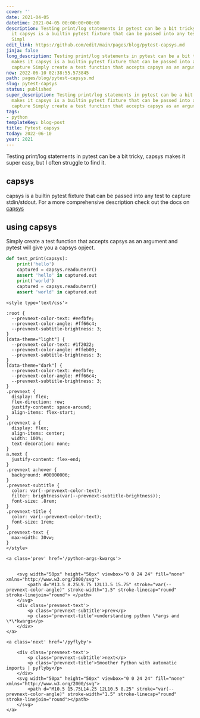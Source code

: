 ```yaml
---
cover: ''
date: 2021-04-05
datetime: 2021-04-05 00:00:00+00:00
description: Testing print/log statements in pytest can be a bit tricky, capsys makes
  it capsys is a builtin pytest fixture that can be passed into any test to capture
  Simpl
edit_link: https://github.com/edit/main/pages/blog/pytest-capsys.md
jinja: false
long_description: Testing print/log statements in pytest can be a bit tricky, capsys
  makes it capsys is a builtin pytest fixture that can be passed into any test to
  capture Simply create a test function that accepts capsys as an argument and pytest
now: 2022-06-10 02:38:55.573845
path: pages/blog/pytest-capsys.md
slug: pytest-capsys
status: published
super_description: Testing print/log statements in pytest can be a bit tricky, capsys
  makes it capsys is a builtin pytest fixture that can be passed into any test to
  capture Simply create a test function that accepts capsys as an argument and pytest
tags:
- python
templateKey: blog-post
title: Pytest capsys
today: 2022-06-10
year: 2021
---
```


Testing print/log statements in pytest can be a bit tricky, capsys makes it
super easy, but I often struggle to find it.


## capsys

capsys is a builtin pytest fixture that can be passed into any test to capture
stdin/stdout.  For a more comprehensive description check out the docs on
[capsys](https://docs.pytest.org/en/stable/capture.html#accessing-captured-output-from-a-test-function)

## using capsys

Simply create a test function that accepts capsys as an argument and pytest
will give you a capsys opject.

```python
def test_print(capsys):
    print('hello')
    captured = capsys.readouterr()
    assert 'hello' in captured.out
    print('world')
    captured = capsys.readouterr()
    assert 'world' in captured.out
```
<div class='prevnext'>

    <style type='text/css'>

    :root {
      --prevnext-color-text: #eefbfe;
      --prevnext-color-angle: #ff66c4;
      --prevnext-subtitle-brightness: 3;
    }
    [data-theme="light"] {
      --prevnext-color-text: #1f2022;
      --prevnext-color-angle: #ffeb00;
      --prevnext-subtitle-brightness: 3;
    }
    [data-theme="dark"] {
      --prevnext-color-text: #eefbfe;
      --prevnext-color-angle: #ff66c4;
      --prevnext-subtitle-brightness: 3;
    }
    .prevnext {
      display: flex;
      flex-direction: row;
      justify-content: space-around;
      align-items: flex-start;
    }
    .prevnext a {
      display: flex;
      align-items: center;
      width: 100%;
      text-decoration: none;
    }
    a.next {
      justify-content: flex-end;
    }
    .prevnext a:hover {
      background: #00000006;
    }
    .prevnext-subtitle {
      color: var(--prevnext-color-text);
      filter: brightness(var(--prevnext-subtitle-brightness));
      font-size: .8rem;
    }
    .prevnext-title {
      color: var(--prevnext-color-text);
      font-size: 1rem;
    }
    .prevnext-text {
      max-width: 30vw;
    }
    </style>
    
    <a class='prev' href='/python-args-kwargs'>
    

        <svg width="50px" height="50px" viewbox="0 0 24 24" fill="none" xmlns="http://www.w3.org/2000/svg">
            <path d="M13.5 8.25L9.75 12L13.5 15.75" stroke="var(--prevnext-color-angle)" stroke-width="1.5" stroke-linecap="round" stroke-linejoin="round"> </path>
        </svg>
        <div class='prevnext-text'>
            <p class='prevnext-subtitle'>prev</p>
            <p class='prevnext-title'>understanding python \*args and \*\*kwargs</p>
        </div>
    </a>
    
    <a class='next' href='/pyflyby'>
    
        <div class='prevnext-text'>
            <p class='prevnext-subtitle'>next</p>
            <p class='prevnext-title'>Smoother Python with automatic imports | pyflyby</p>
        </div>
        <svg width="50px" height="50px" viewbox="0 0 24 24" fill="none" xmlns="http://www.w3.org/2000/svg">
            <path d="M10.5 15.75L14.25 12L10.5 8.25" stroke="var(--prevnext-color-angle)" stroke-width="1.5" stroke-linecap="round" stroke-linejoin="round"></path>
        </svg>
    </a>
  </div>